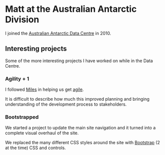 # Matt at the Australian Antarctic Division

I joined the
[Australian Antarctic Data Centre](https://www1.data.antarctica.gov.au/)
in 2010.


## Interesting projects

Some of the more interesting projects I have worked on while in the Data
Centre.


### Agility + 1

I followed [Miles](https://twitter.com/miles_jordan) in helping us get
[agile](http://en.wikipedia.org/wiki/Agile_software_development).

It is difficult to describe how much this improved planning and bringing
understanding of the development process to stakeholders.


### Bootstrapped

We started a project to update the main site navigation and it turned
into a complete visual overhaul of the site.

We replaced the many different CSS styles around the site with
[Bootstrap](http://getbootstrap.com/) (2 at the time) CSS and controls.
